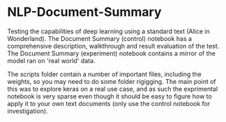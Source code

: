 # NLP-Document-Summary
Testing the capabilities of deep learning using a standard text (Alice in Wonderland). The Document Summary (control) notebook has a comprehensive description, walkthrough and result evaluation of the test. The Document Summary (experiment) notebook contains a mirror of the model ran on 'real world' data.

The scripts folder contain a number of important files, including the weights, so you may need to do some folder rigigging. The main point of this was to explore keras on a real use case, and as such the exprimental notebook is very sparse even though it should be easy to figure how to apply it to your own text documents (only use the control notebook for investigation).
